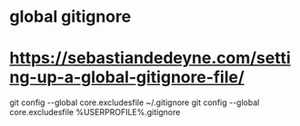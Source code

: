 # global gitignore
# https://sebastiandedeyne.com/setting-up-a-global-gitignore-file/
git config --global core.excludesfile ~/.gitignore
git config --global core.excludesfile %USERPROFILE%\.gitignore

